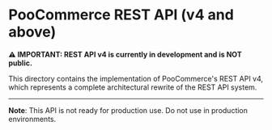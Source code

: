 # PooCommerce REST API (v4 and above)

**⚠️ IMPORTANT: REST API v4 is currently in development and is NOT public.**

This directory contains the implementation of PooCommerce's REST API v4, which represents a complete architectural rewrite of the REST API system.

---

**Note**: This API is not ready for production use. Do not use in production environments.
